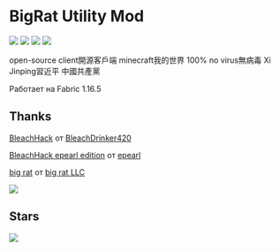 # BigRat Utility Mod
![](https://img.shields.io/github/downloads/ZimnyCat/BigRat/total)
![](https://img.shields.io/github/commit-activity/m/ZimnyCat/BigRat)
![](https://img.shields.io/github/last-commit/ZimnyCat/BigRat)
![](https://img.shields.io/badge/kosher-100%25-brightgreen)

open-source client開源客戶端 minecraft我的世界 100% no virus無病毒 Xi Jinping習近平 中國共產黨 

Работает на Fabric 1.16.5

## Thanks
[BleachHack](https://github.com/BleachDrinker420/bleachhack-1.14) от [BleachDrinker420](https://github.com/BleachDrinker420)

[BleachHack epearl edition](https://github.com/22s/bleachhack-1.16-epearl-edition) от [epearl](https://github.com/22s)

[big rat](https://bigrat.monster/) от [big rat LLC](https://github.com/bigratmonster)

![](https://bigrat.site/bigrat.png)

## Stars

![](https://starchart.cc/ZimnyCat/BigRat.svg)